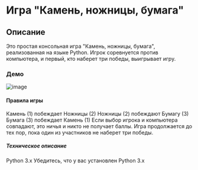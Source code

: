 # Игра "Камень, ножницы, бумага"
##  Описание
Это простая консольная игра "Камень, ножницы, бумага", реализованная на языке Python. Игрок соревнуется против компьютера, и первый, кто наберет три победы, выигрывает игру.
### Демо
![image](https://github.com/illbethatmf/igraguap/assets/171378465/b711542c-3c57-4465-b2d8-c8e47f683aee)
#### Правила игры
Камень (1) побеждает Ножницы (2)
Ножницы (2) побеждают Бумагу (3)
Бумага (3) побеждает Камень (1)
Если выбор игрока и компьютера совпадают, это ничья и никто не получает баллы.
Игра продолжается до тех пор, пока один из участников не наберет три победы.
##### Техническое описание
Python 3.x
Убедитесь, что у вас установлен Python 3.x
